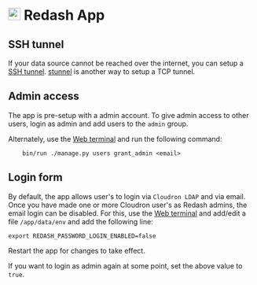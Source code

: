 # <img src="/documentation/img/redash-logo.png" width="25px"> Redash App

## SSH tunnel

If your data source cannot be reached over the internet, you can setup
a [SSH tunnel](https://discuss.redash.io/t/connect-to-mysql-postgres-over-ssh-tunnel/57).
[stunnel](https://www.stunnel.org/index.html) is another way to setup
a TCP tunnel.

## Admin access

The app is pre-setup with a admin account. To give admin access to other
users, login as admin and add users to the `admin` group.

Alternately, use the [Web terminal](/documentation/apps#web-terminal) and
run the following command:

```
    bin/run ./manage.py users grant_admin <email>
```

## Login form

By default, the app allows user's to login via `Cloudron LDAP` and via
email. Once you have made one or more Cloudron user's as Redash admins,
the email login can be disabled. For this, use the [Web terminal](/documentation/apps#web-terminal)
and add/edit a file `/app/data/env` and add the following line:

    export REDASH_PASSWORD_LOGIN_ENABLED=false

Restart the app for changes to take effect.

If you want to login as admin again at some point, set the above value
to `true`.


